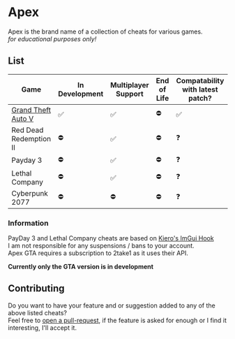 # Apex
Apex is the brand name of a collection of cheats for various games. \
*for educational purposes only!*

## List
Game | In Development | Multiplayer Support | End of Life | Compatability with latest patch?
------------ | ------------- | ------------- | ------------- | -------------
[Grand Theft Auto V](https://github.com/Unknxwn007/Apex/tree/main/grandtheftautov) | ✅ | ✅ | ⛔ | ✅
Red Dead Redemption II | ⛔ | ✅ | ⛔ | ❓
Payday 3 | ⛔ | ✅ | ⛔ | ❓
Lethal Company | ⛔ | ✅ | ⛔ | ❓
Cyberpunk 2077 | ⛔ | ⛔ | ⛔ | ❓

### Information
PayDay 3 and Lethal Company cheats are based on [Kiero's ImGui Hook](https://github.com/rdbo/ImGui-DirectX-11-Kiero-Hook) \
I am not responsible for any suspensions / bans to your account. \
Apex GTA requires a subscription to 2take1 as it uses their API.

**Currently only the GTA version is in development**

## Contributing
Do you want to have your feature and or suggestion added to any of the above listed cheats? \
Feel free to [open a pull-request](https://github.com/Unknxwn007/Apex/pulls), if the feature is asked for enough or I find it interesting, I'll accept it. 